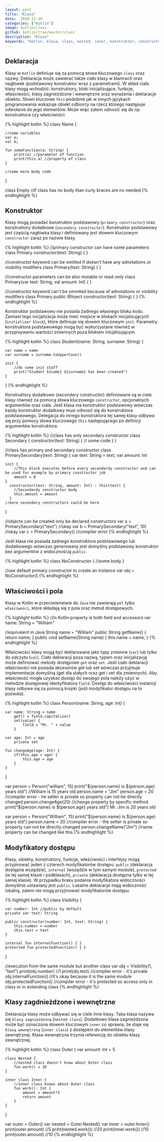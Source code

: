 ```yaml
---
layout: post
title: "Klasa"
date:  2018-12-10
categories: ["Kotlin"]
image: kotlin/class
github: kotlin/tree/master/class
description: "Klasa"
keywords: "kotlin, klasa, class, nested, inner, konstruktor, constructor, primary, secondary, properties, fields, var, val, public, private, protected, internal, android, programowanie, programming"
---
```


## Deklaracja
Klasy w `Kotlin` definiuje się za pomocą słowa kluczowego `class` oraz nazwy. Deklaracja może zawierać także ciało klasy w klamrach oraz nagłówek (podstawowy konstruktor wraz z parametrami). W skład ciała klasy mogą wchodzić: konstruktory, bloki inicjalizujące, funkcje, właściwości, klasy zagnieżdzone i wewnętrzne oraz wyrażenia i deklaracje obiektu. Słowo kluczowe `this` podobnie jak w innych językach programowania wskazuje obiekt odbiorcy na rzecz którego następuje odwołanie do jego elementów. Może więc zatem odnosić się do np. konstruktora czy właściwości.

{% highlight kotlin %}
class Name {

    //some variables
    var a;
    val b;

    fun someFunction(a: String) {
        print(a) //parameter of function
        print(this.a) //property of class
    }

    //some more body code
}

class Empty //if class has no body than curly braces are no needed
{% endhighlight %}

## Konstruktor
Klasy mogą posiadać konstruktor podstawowy (`primary constructor`) oraz konstruktory dodatkowe (`secondary constructor`). Konstruktor podstawowy jest częścią nagłówka klasy i definiowany jest słowem kluczowym `constructor` zaraz po nazwie klasy.

{% highlight kotlin %}
//primary constructor can have some parameters
class Primary constructor(text: String) { }

//constructor keyword can be omitted if doesn't have any adnotations or visibility modifiers
class Primary(text: String) { }

//constructor parameters can be also mutable or read-only
class Primary(var text: String, val amount: Int) { }

//constructor keyword can't be ommited because of adnotations or visibility modifiers
class Primary public @Inject constructor(text: String) { }
{% endhighlight %}

Konstruktor podstawowy nie posiada żadnego własnego bloku kodu. Zamiast tego inicjalizacja może mieć miejsce w blokach inicjalizujących (`initializer block`), które definiuje się słowem kluczowym `init`. Parametry konstruktora podstawowego mogą być wykorzystane również w przypisywaniu wartości zmiennych poza blokiem inicjalizującym.

{% highlight kotlin %}
class Student(name: String, surname: String) {

    var name = name
    var surname = surname.toUpperCase()

    init {
        //do some init staff
        print("Student ${name} ${surname} has been created")
    }
}
{% endhighlight %}

Konstruktory dodatkowe (secondary constructor) definiowane są w ciele klasy również za pomocą słowa kluczowego `constructor`, opcjonalnych argumentów oraz ciała. Jeśli klasa ma konstruktor podstawowy wówczas każdy konstruktor dodatkowy musi odnosić się do konstruktora podstawowego. Delegacja do innego konstruktora tej samej klasy odbywa się przy pomocy słowa kluczowego `this` następującego po definicji argumentów konstruktora.

{% highlight kotlin %}
//class has only secondary constructor
class Secondary {
    constructor(text: String) { // some code }
}

//class has primary and secondary constructor
class PrimarySecondary(text: String) {
    var text: String = text;
    var amount: Int
    
    init {
        //This block executes before every secondardy constructor and can be used for example by primary constructor job
        amount = 0
    }
      constructor(text: String, amount: Int) : this(text) {
        //Secondardy constructor body
        this.amount = amount
      }
    //more secondary constructors could be here
}

//objects can be created only be declared constructors
var a = PrimarySecondary("text") //okay
var b = PrimarySecondary("text", 10) //okay
var c = PrimarySecondary() //compiler error
{% endhighlight %}

Jeśli klasa nie posiada żadnego konstruktora podstawowego lub dodatkowego wówczas generowany jest domyślny podstawowy konstruktor bez argumentów z widocznością `public`.

{% highlight kotlin %}
class NoConstructor {
    //some body
}

//use default primary constructor to create an instance
var obj = NoConstructor()
{% endhighlight %}

## Właściwości i pola
Klasy w Kotlin w przeciwieństwie do `Java` nie zawierają `pól` tylko `właściwości`, które składają się z pola oraz metod dostępowych.

{% highlight kotlin %}
//in Kotlin property is both field and accessors 
var name: String = "William"

//equivalent in Java
String name = "William"
public String getName() {
    return name;
}
public void setName(String name) {
    this.name = name;
}
{% endhighlight %}

Właściwości klasy mogą być deklarowane jako typy zmienne (`var`) lub tylko do odczytu (`val`). Ciało deklaracji poza nazwą, typem oraz inicjalizacją może definiować metody dostępowe `get` oraz `set`. Jeśli ciało deklaracji właściwości nie posiada akcesorów get lub set wówczas przyjmuje implementacje domyślną (get dla stałych oraz get i set dla zmiennych). Aby właściwość mogła uzyskać dostęp do swojego pola należy użyć w metodzie dostępowej identyfikatora `field`. Dostęp do właściwości instancji klasy odbywa się za pomocą kropki (jeśli modyfikator dostępu na to pozwala).

{% highlight kotlin %}
class Person(name: String, age: Int) {

    var name: String = name
        get() = field.capitalize()
        set(value) {
            field = "Mr. " + value
        }
    
    var age: Int = age
        private set

    fun changeAge(age: Int) {
        if(this.age < age) {
            this.age = age
        }
    }
}

var person = Person("william", 15)
print("${person.name} is ${person.age} years old") //William is 15 years old
person.name = "Jim"
person.age = 20 //compiler error - he setter is private so property can not be directly changed
person.changeAge(20) //change property by specific method
print("${person.name} is ${person.age} years old") Mr. Jim is 20 years old

var person = Person("William", 15)
print("${person.name} is ${person.age} years old")
person.name = 20 //compiler error - the setter is private so property can not be directly changed
person.changeName("Jim") //name property can be changed like this
{% endhighlight %}

## Modyfikatory dostępu
Klasy, obiekty, konstruktory, funkcje, właściwości i interfejsy mogą przyjmować jeden z czterech modyfikatorów dostępu: `public` (deklaracja dostępna wszędzie), `internal` (wszędzie w tym samym module), `protected` (w tej samej klasie i podklasach), `private` (deklaracja dostępna tylko w tej samej klasie). W przypadku braku podania modyfikatora widoczności domyślnie ustawiany jest `public`. Lokalne deklaracje mają widoczność lokalną, zatem nie mogą przyjmować modyfikatorów dostępu.

{% highlight kotlin %}
class Visibility {
  
    var number: Int //public by default
    private var text: String

    public constructor(number: Int, text: String) {
        this.number = number
        this.text = text
    }

    internal fun internalFunction() { }
    protected fun protectedFunction() { }
}

//execution from the same module but another class
var obj = Visibility(1, "text")
print(obj.number) //1
print(obj.text) //compiler error - it's private
obj.internalFunction() //it's okay because it is the same module
obj.protectedFunction() //compiler error - it's protected so access only in class or in extending class
{% endhighlight %}

## Klasy zagdnieżdzone i wewnętrzne
Deklaracja klasy może odbywać się w ciele inne klasy. Taka klasa nazywa się `klasą zagnieżdzoną` (`nested class`). Dodatkowo klasa zagnieżdzona może być oznaczona słowem kluczowym `inner` co sprawia, że staje się `klasą wewnętrzną` (`inner class`) z dostępem do elementów klasy zewnętrznej. Klasa wewnętrzna trzyma referencję do obiektu klasy zewnętrznej.

{% highlight kotlin %}
class Outer {
    var amount: Int = 5
    
    class Nested {
        //nested class doesn't know about Outer class
        fun work() = 20
    }

    inner class Inner {
        //inner class knows about Outer class
        fun work(): Int {
            amount = amount*2
            return amount
        }
    }
}

var outer = Outer()
var nested = Outer.Nested()
var inner = outer.Inner()
print(outer.amount) //5
print(nested.work()) //20
print(inner.work()) //10
print(outer.amount) //10
{% endhighlight %}